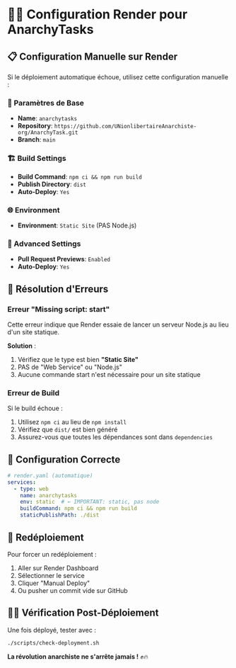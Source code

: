 # 🏴‍☠️ Configuration Render pour AnarchyTasks

## 📋 Configuration Manuelle sur Render

Si le déploiement automatique échoue, utilisez cette configuration manuelle :

### 🔧 Paramètres de Base
- **Name**: `anarchytasks`
- **Repository**: `https://github.com/UNionlibertaireAnarchiste-org/AnarchyTask.git`
- **Branch**: `main`

### 🏗️ Build Settings
- **Build Command**: `npm ci && npm run build`
- **Publish Directory**: `dist`
- **Auto-Deploy**: `Yes`

### 🌐 Environment
- **Environment**: `Static Site` (PAS Node.js)

### 📁 Advanced Settings
- **Pull Request Previews**: `Enabled`
- **Auto-Deploy**: `Yes`

## 🚨 Résolution d'Erreurs

### Erreur "Missing script: start"
Cette erreur indique que Render essaie de lancer un serveur Node.js au lieu d'un site statique.

**Solution** :
1. Vérifiez que le type est bien **"Static Site"**
2. PAS de "Web Service" ou "Node.js"
3. Aucune commande start n'est nécessaire pour un site statique

### Erreur de Build
Si le build échoue :
1. Utilisez `npm ci` au lieu de `npm install`
2. Vérifiez que `dist/` est bien généré
3. Assurez-vous que toutes les dépendances sont dans `dependencies`

## 🎯 Configuration Correcte

```yaml
# render.yaml (automatique)
services:
  - type: web
    name: anarchytasks
    env: static  # ← IMPORTANT: static, pas node
    buildCommand: npm ci && npm run build
    staticPublishPath: ./dist
```

## 🔄 Redéploiement

Pour forcer un redéploiement :
1. Aller sur Render Dashboard
2. Sélectionner le service
3. Cliquer "Manual Deploy"
4. Ou pusher un commit vide sur GitHub

## 🏴‍☠️ Vérification Post-Déploiement

Une fois déployé, tester avec :
```bash
./scripts/check-deployment.sh
```

**La révolution anarchiste ne s'arrête jamais !** ✊🔥